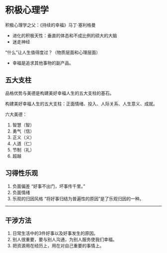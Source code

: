 # 积极心理学

积极心理学之父：《持续的幸福》马丁·塞利格曼

- 进化的积极天性：垂直的体态和不成比例的硕大的大脑
- 迷走神经

“什么”让人生值得度过？（物质层面和心理层面）

- 幸福是追求其他事物的副产品。

## 五大支柱

品格优势与美德是构建美好幸福人生的五大支柱的基石。

构建美好幸福人生的五大支柱：正面情绪、投入、人际关系、人生意义、成就。

六大美德：

1. 智慧（智）
2. 勇气（信）
3. 正义（义）
4. 人道（仁）
5. 节制（礼）
6. 超越

## 习得性乐观

1. 负面偏差 “好事不出门，坏事传千里。”
2. 负面情绪
3. 乐观的归因风格 “将好事归结为普遍性的原因”是了乐观归因的一种。

---

## 干涉方法

1. 日常生活中的3件好事以及好事发生的原因。
2. 别人很重要，要与别人沟通，为别人服务使我们幸福。
3. 把资源用在经历上，用在对自己重要的事情上。
